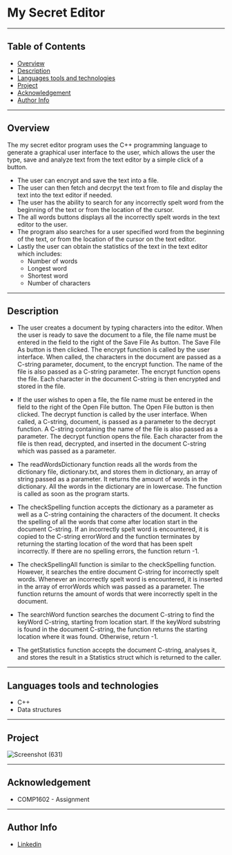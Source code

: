 # My Secret Editor

--- 

## Table of Contents
- [Overview](#overview)
- [Description](#description)
- [Languages tools and technologies](#languages-tools-and-technologies)
- [Project](#project)
- [Acknowledgement](#acknowledgement)
- [Author Info](#author-info)

---

## Overview 

The my secret editor program uses the C++ programming language to generate a graphical user interface to the user, which allows the user the type, save and analyze text from the text editor by a simple click of a button. 
* The user can encrypt and save the text into a file. 
* The user can then fetch and decrpyt the text from to file and display the text into the text editor if needed. 
* The user has the ability to search for any incorrectly spelt word from the beginning of the text or from the location of the cursor. 
* The all words buttons displays all the incorrectly spelt words in the text editor to the user. 
* The program also searches for a user specified word from the beginning of the text, or from the location of the cursor on the text editor. 
* Lastly the user can obtain the statistics of the text in the text editor which includes:
  * Number of words
  * Longest word
  * Shortest word
  * Number of characters

--- 

## Description
* The user creates a document by typing characters into the editor. When the user is ready to save the document to a file, the file name must be entered in the field to the right of the Save File As button. The Save File As button is then clicked. The encrypt function is called by the user interface. When called, the characters in the document are passed as a C-string parameter, document, to the encrypt function. The name of the file is also passed as a C-string parameter. The encrypt function opens the file. Each character in the document C-string is then encrypted and stored in the file.

* If the user wishes to open a file, the file name must be entered in the field to the right of the Open File button. The Open File button is then clicked. The decrypt function is called by the user interface. When called, a C-string, document, is passed as a parameter to the decrypt function. A C-string containing the name of the file is also passed as a parameter. The decrypt function opens the file. Each character from the file is then read, decrypted, and inserted in the document C-string which was passed as a parameter.

* The readWordsDictionary function reads all the words from the dictionary file, dictionary.txt, and stores them in dictionary, an array of string passed as a parameter. It returns the amount of words in the dictionary. All the words in the dictionary are in lowercase. The function is called as soon as the program starts.

* The checkSpelling function accepts the dictionary as a parameter as well as a C-string containing the characters of the document. It checks the spelling of all the words that come after location start in the document C-string. If an incorrectly spelt word is encountered, it is copied to the C-string errorWord and the function terminates by returning the starting location of the word that has been spelt incorrectly. If there are no spelling errors, the function return -1.

* The checkSpellingAll function is similar to the checkSpelling function. However, it searches the entire document C-string for incorrectly spelt words. Whenever an incorrectly spelt word is encountered, it is inserted in the array of errorWords which was passed as a parameter. The function returns the amount of words that were incorrectly spelt in the document.

* The searchWord function searches the document C-string to find the keyWord C-string, starting from location start. If the keyWord substring is found in the document C-string, the function returns the starting location where it was found. Otherwise, return -1.

* The  getStatistics function accepts the document C-string, analyses it, and stores the result in a Statistics struct which is returned to the caller.

---

## Languages tools and technologies
* C++
* Data structures

---

## Project
![Screenshot (631)](https://user-images.githubusercontent.com/77646306/124192327-18706980-da93-11eb-9ffa-154e7f7a227a.png)

---

## Acknowledgement
* COMP1602 - Assignment

---

## Author Info
* [Linkedin](https://www.linkedin.com/in/tamika-ramkissoon-1a2622214/)


